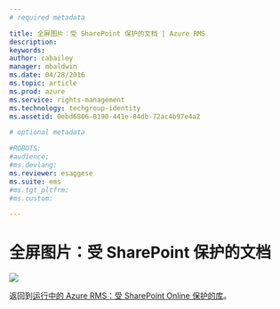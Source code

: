 ```yaml
---
# required metadata

title: 全屏图片：受 SharePoint 保护的文档 | Azure RMS
description:
keywords:
author: cabailey
manager: mbaldwin
ms.date: 04/28/2016
ms.topic: article
ms.prod: azure
ms.service: rights-management
ms.technology: techgroup-identity
ms.assetid: 0ebd6806-0190-441e-84db-72ac4b97e4a2

# optional metadata

#ROBOTS:
#audience:
#ms.devlang:
ms.reviewer: esaggese
ms.suite: ems
#ms.tgt_pltfrm:
#ms.custom:

---
```


# 全屏图片：受 SharePoint 保护的文档
![](./media/AzRMS_StoryboardSPO_3.png)

返回到[运行中的 Azure RMS：受 SharePoint Online 保护的库](http://technet.microsoft.com/library/jj585026.aspx)。



<!--HONumber=Apr16_HO3-->


